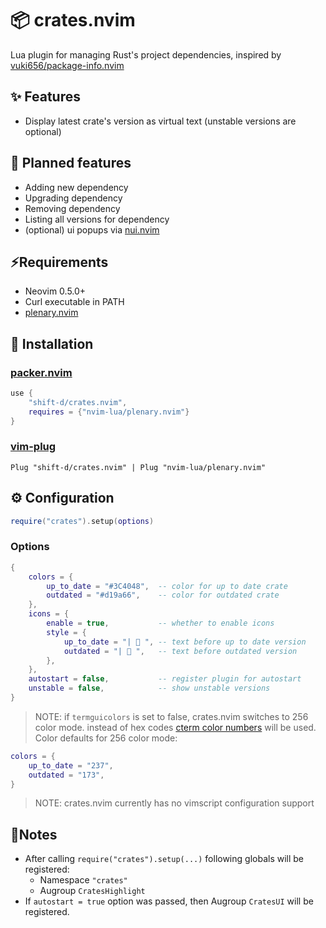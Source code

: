 # 📦 crates.nvim
Lua plugin for managing Rust's project dependencies, inspired by [vuki656/package-info.nvim](https://github.com/vuki656/package-info.nvim)

## ✨ Features
- Display latest crate's version as virtual text (unstable versions are optional)

## 🚀 Planned features
- Adding new dependency
- Upgrading dependency
- Removing dependency
- Listing all versions for dependency
- (optional) ui popups via [nui.nvim](https://github.com/MunifTanjim/nui.nvim)

## ⚡️Requirements
- Neovim 0.5.0+
- Curl executable in PATH
- [plenary.nvim](https://github.com/nvim-lua/plenary.nvim)

## 📩 Installation

### [packer.nvim](https://github.com/wbthomason/packer.nvim)

```lua
use {
    "shift-d/crates.nvim",
    requires = {"nvim-lua/plenary.nvim"}
}
```

### [vim-plug](https://github.com/junegunn/vim-plug)

```vim
Plug "shift-d/crates.nvim" | Plug "nvim-lua/plenary.nvim"
```

## ⚙ Configuration

```lua
require("crates").setup(options)
```

### Options

```lua
{
    colors = {
        up_to_date = "#3C4048",  -- color for up to date crate
        outdated = "#d19a66",    -- color for outdated crate
    },
    icons = {
        enable = true,           -- whether to enable icons
        style = {
            up_to_date = "|  ", -- text before up to date version
            outdated = "|  ",   -- text before outdated version
        },
    },
    autostart = false,           -- register plugin for autostart
    unstable = false,            -- show unstable versions
}
```

> NOTE: if `termguicolors` is set to false, crates.nvim switches to 256 color mode. instead of hex codes [cterm color numbers](https://jonasjacek.github.io/colors/) will be used.
> Color defaults for 256 color mode:

```lua
colors = {
    up_to_date = "237",
    outdated = "173",
}
```

> NOTE: crates.nvim currently has no vimscript configuration support

## 📝Notes
- After calling `require("crates").setup(...)` following globals will be registered:
    - Namespace `"crates"`
    - Augroup `CratesHighlight`
- If `autostart = true` option was passed, then Augroup `CratesUI` will be registered.
